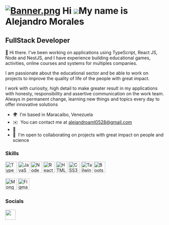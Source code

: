 [![Banner.png](https://i.postimg.cc/4NtPZs6k/Banner.png)](#)
Hi ![](https://user-images.githubusercontent.com/18350557/176309783-0785949b-9127-417c-8b55-ab5a4333674e.gif)My name is Alejandro Morales
======================================================================================================================================

## FullStack Developer

👋 Hi there. I've been working on applications using TypeScript, React JS, Node and NestJS, and I have experience building educational games, activities, online courses and systems for multiples companies.

I am passionate about the educational sector and be able to work on projects to improve the quality of life of the people with great impact.

I work with curiosity, high detail to make greater result in my applications with honesty, responsibility and assertive communication on the work team. Always in permanent change, learning new things and topics every day to offer innovative solutions

- 🌍  I'm based in Maracaibo, Venezuela
- ✉️  You can contact me at [alejandroaml0528@gmail.com](mailto:alejandroaml0528@gmail.com)
- 🧠
- 🤝  I'm open to collaborating on projects with great impact on people and science

### Skills

<p align="left">
<a href="https://www.typescriptlang.org/" target="_blank" rel="noreferrer"><img src="https://skillicons.dev/icons?i=ts" width="36" height="36" alt="TypeScript" /></a>
<a href="https://developer.mozilla.org/en-US/docs/Web/JavaScript" target="_blank" rel="noreferrer"><img src="https://skillicons.dev/icons?i=js" width="36" height="36" alt="JavaScript" /></a>
<a href="https://nodejs.org/en/" target="_blank" rel="noreferrer"><img src="https://skillicons.dev/icons?i=nodejs" width="36" height="36" alt="NodeJS" /></a>
<a href="https://reactjs.org/" target="_blank" rel="noreferrer"><img src="https://skillicons.dev/icons?i=react" width="36" height="36" alt="React" /></a>
<a href="https://developer.mozilla.org/en-US/docs/Glossary/HTML5" target="_blank" rel="noreferrer"><img src="https://skillicons.dev/icons?i=html" width="36" height="36" alt="HTML5" /></a>
<a href="https://www.w3.org/TR/CSS/#css" target="_blank" rel="noreferrer"><img src="https://skillicons.dev/icons?i=css" width="36" height="36" alt="CSS3" /></a>
<a href="https://tailwindcss.com/" target="_blank" rel="noreferrer"><img src="https://skillicons.dev/icons?i=tailwind" width="36" height="36" alt="TailwindCSS" /></a>
<a href="https://getbootstrap.com/" target="_blank" rel="noreferrer"><img src="https://skillicons.dev/icons?i=bootstrap" width="36" height="36" alt="Bootstrap" /></a>

<a href="https://www.mongodb.com/" target="_blank" rel="noreferrer"><img src="https://skillicons.dev/icons?i=mongodb" width="36" height="36" alt="MongoDB" /></a>
<a href="https://www.figma.com/" target="_blank" rel="noreferrer"><img src="https://skillicons.dev/icons?i=figma" width="36" height="36" alt="Figma" /></a>

</p>

### Socials

<p align="left"> <a href="https://www.linkedin.com/in/alemrlss/" target="_blank" rel="noreferrer"><img src="https://skillicons.dev/icons?i=linkedin" width="32" height="32" /></a></p>
